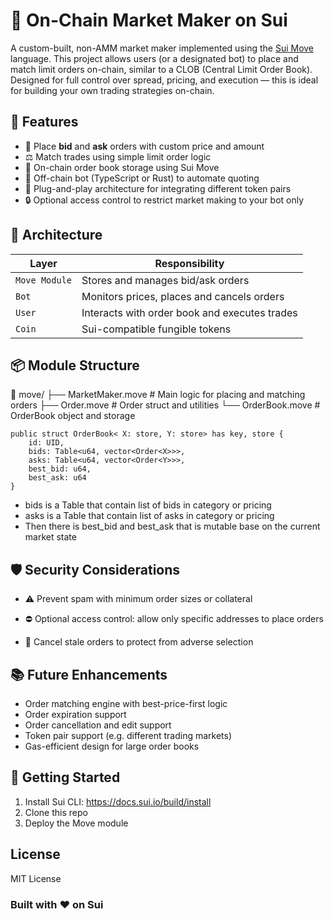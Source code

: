 # 🧠 On-Chain Market Maker on Sui

A custom-built, non-AMM market maker implemented using the [Sui Move](https://docs.sui.io/) language. This project allows users (or a designated bot) to place and match limit orders on-chain, similar to a CLOB (Central Limit Order Book). Designed for full control over spread, pricing, and execution — this is ideal for building your own trading strategies on-chain.

## 🚀 Features

- 🔄 Place **bid** and **ask** orders with custom price and amount
- ⚖️ Match trades using simple limit order logic
- 💼 On-chain order book storage using Sui Move
- 🤖 Off-chain bot (TypeScript or Rust) to automate quoting
- 🧩 Plug-and-play architecture for integrating different token pairs
- 🔒 Optional access control to restrict market making to your bot only

## 🧩 Architecture

| Layer         | Responsibility                            |
|---------------|---------------------------------------------|
| `Move Module` | Stores and manages bid/ask orders          |
| `Bot`         | Monitors prices, places and cancels orders |
| `User`        | Interacts with order book and executes trades |
| `Coin`        | Sui-compatible fungible tokens              |


## 📦 Module Structure


📁 move/ ├── MarketMaker.move # Main logic for placing and matching orders ├── Order.move # Order struct and utilities └── OrderBook.move # OrderBook object and storage

```
public struct OrderBook< X: store, Y: store> has key, store {
    id: UID,
    bids: Table<u64, vector<Order<X>>>,
    asks: Table<u64, vector<Order<Y>>>,
    best_bid: u64,
    best_ask: u64
}
```

- bids is a Table that contain list of bids in category or pricing
- asks is a Table that contain list of asks in category or pricing
- Then there is best_bid and best_ask that is mutable base on the current market state

## 🛡️ Security Considerations

- ⚠️ Prevent spam with minimum order sizes or collateral

- ⛔ Optional access control: allow only specific addresses to place orders

- 🛑 Cancel stale orders to protect from adverse selection


## 📚 Future Enhancements

- Order matching engine with best-price-first logic
- Order expiration support
- Order cancellation and edit support
- Token pair support (e.g. different trading markets)
- Gas-efficient design for large order books

## 🧪 Getting Started

1. Install Sui CLI: https://docs.sui.io/build/install
2. Clone this repo
3. Deploy the Move module

## License

MIT License

### Built with ❤️ on Sui